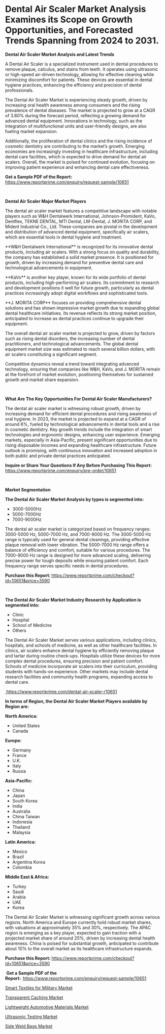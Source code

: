 <p><h1>Dental Air Scaler Market Analysis Examines its Scope on Growth Opportunities, and Forecasted Trends Spanning from 2024 to 2031.</h1></p><p><strong>Dental Air Scaler Market Analysis and Latest Trends</strong></p>
<p><p>A Dental Air Scaler is a specialized instrument used in dental procedures to remove plaque, calculus, and stains from teeth. It operates using ultrasonic or high-speed air-driven technology, allowing for effective cleaning while minimizing discomfort for patients. These devices are essential in dental hygiene practices, enhancing the efficiency and precision of dental professionals.</p><p>The Dental Air Scaler Market is experiencing steady growth, driven by increasing oral health awareness among consumers and the rising prevalence of dental diseases. The market is projected to grow at a CAGR of 3.80% during the forecast period, reflecting a growing demand for advanced dental equipment. Innovations in technology, such as the integration of multifunctional units and user-friendly designs, are also fueling market expansion. </p><p>Additionally, the proliferation of dental clinics and the rising incidence of cosmetic dentistry are contributing to the market’s growth. Emerging economies are increasingly investing in healthcare infrastructure, including dental care facilities, which is expected to drive demand for dental air scalers. Overall, the market is poised for continued evolution, focusing on improving patient experience and enhancing dental care effectiveness.</p></p>
<p><strong>Get a Sample PDF of the Report:&nbsp;</strong> <a href="https://www.reportprime.com/enquiry/request-sample/10651?utm_campaign=1399&utm_medium=2&utm_source=Github&utm_content=ia&utm_term=10102024&utm_id=dental-air-scaler">https://www.reportprime.com/enquiry/request-sample/10651</a></p>
<p>&nbsp;</p>
<p><strong>Dental Air Scaler Major Market Players</strong></p>
<p><p>The dental air scaler market features a competitive landscape with notable players such as W&H Dentalwerk International, Johnson-Promident, KaVo, Dentflex, TEKNE DENTAL, MTI Dental, LM-Dental, J. MORITA CORP, and Mident Industrial Co., Ltd. These companies are pivotal in the development and distribution of advanced dental equipment, specifically air scalers, which are essential tools in dental hygiene and treatment.</p><p>**W&H Dentalwerk International** is recognized for its innovative dental products, including air scalers. With a strong focus on quality and durability, the company has established a solid market presence. It is positioned for growth, driven by increasing demand for preventive dental care and technological advancements in equipment.</p><p>**KaVo** is another key player, known for its wide portfolio of dental products, including high-performing air scalers. Its commitment to research and development positions it well for future growth, particularly as dental practices increasingly adopt digital workflows and sophisticated tools.</p><p>**J. MORITA CORP** focuses on providing comprehensive dental solutions and has shown impressive market growth due to expanding global dental healthcare initiatives. Its revenue reflects its strong market position, anticipated to increase as dental practices continue to upgrade their equipment.</p><p>The overall dental air scaler market is projected to grow, driven by factors such as rising dental disorders, the increasing number of dental practitioners, and technological advancements. The global dental equipment market size was estimated to reach several billion dollars, with air scalers constituting a significant segment.</p><p>Competitive dynamics reveal a trend toward integrating advanced technology, ensuring that companies like W&H, KaVo, and J. MORITA remain at the forefront of market evolution, positioning themselves for sustained growth and market share expansion.</p></p>
<p>&nbsp;</p>
<p><strong>What Are The Key Opportunities For Dental Air Scaler Manufacturers?</strong></p>
<p><p>The dental air scaler market is witnessing robust growth, driven by increasing demand for efficient dental procedures and rising awareness of oral hygiene. In 2023, the market is projected to expand at a CAGR of around 6%, fueled by technological advancements in dental tools and a rise in cosmetic dentistry. Key growth trends include the integration of smart technologies and ergonomic designs, enhancing user experience. Emerging markets, especially in Asia-Pacific, present significant opportunities due to rising disposable incomes and expanding healthcare infrastructure. Future outlook is promising, with continuous innovation and increased adoption in both public and private dental practices anticipated.</p></p>
<p><strong>Inquire or Share Your Questions If Any Before Purchasing This Report:</strong> <a href="https://www.reportprime.com/enquiry/pre-order/10651?utm_campaign=1399&utm_medium=2&utm_source=Github&utm_content=ia&utm_term=10102024&utm_id=dental-air-scaler">https://www.reportprime.com/enquiry/pre-order/10651</a></p>
<p>&nbsp;</p>
<p><strong>Market Segmentation</strong></p>
<p><strong>The Dental Air Scaler Market Analysis by types is segmented into:</strong></p>
<p><ul><li>3000-5000Hz</li><li>5000-7000Hz</li><li>7000-9000Hz</li></ul></p>
<p><p>The dental air scaler market is categorized based on frequency ranges: 3000-5000 Hz, 5000-7000 Hz, and 7000-9000 Hz. The 3000-5000 Hz range is typically used for general dental cleanings, providing effective plaque removal with lower vibration. The 5000-7000 Hz range offers a balance of efficiency and comfort, suitable for various procedures. The 7000-9000 Hz range is designed for more advanced scaling, delivering precise power for tough deposits while ensuring patient comfort. Each frequency range serves specific needs in dental procedures.</p></p>
<p><strong>Purchase this Report:&nbsp;</strong><a href="https://www.reportprime.com/checkout?id=10651&price=3590&utm_campaign=1399&utm_medium=2&utm_source=Github&utm_content=ia&utm_term=10102024&utm_id=dental-air-scaler">https://www.reportprime.com/checkout?id=10651&price=3590</a></p>
<p>&nbsp;</p>
<p><strong>The Dental Air Scaler Market Industry Research by Application is segmented into:</strong></p>
<p><ul><li>Clinic</li><li>Hospital</li><li>School of Medicine</li><li>Others</li></ul></p>
<p><p>The Dental Air Scaler Market serves various applications, including clinics, hospitals, and schools of medicine, as well as other healthcare facilities. In clinics, air scalers enhance dental hygiene by efficiently removing plaque and tartar during routine check-ups. Hospitals utilize these devices for more complex dental procedures, ensuring precision and patient comfort. Schools of medicine incorporate air scalers into their curriculum, providing students with hands-on experience. Other markets may include dental research facilities and community health programs, expanding access to dental care.</p></p>
<p><a href="https://www.reportprime.com/dental-air-scaler-r10651?utm_campaign=1399&utm_medium=2&utm_source=Github&utm_content=ia&utm_term=10102024&utm_id=dental-air-scaler">&nbsp;https://www.reportprime.com/dental-air-scaler-r10651</a></p>
<p><strong>In terms of Region, the Dental Air Scaler Market Players available by Region are:</strong></p>
<p>
    <p> <strong> North America: </strong>
        <ul>
            <li>United States</li>
            <li>Canada</li>
        </ul>
        </p> 
    <p> <strong> Europe: </strong>
        <ul>
            <li>Germany</li>
            <li>France</li>
            <li>U.K.</li>
            <li>Italy</li>
            <li>Russia</li>
        </ul>
        </p> 
    <p> <strong> Asia-Pacific: </strong>
        <ul>
            <li>China</li>
            <li>Japan</li>
            <li>South Korea</li>
            <li>India</li>
            <li>Australia</li>
            <li>China Taiwan</li>
            <li>Indonesia</li>
            <li>Thailand</li>
            <li>Malaysia</li>
        </ul>
        </p> 
    <p> <strong> Latin America: </strong>
        <ul>
            <li>Mexico</li>
            <li>Brazil</li>
            <li>Argentina Korea</li>
            <li>Colombia</li>
        </ul>
        </p> 
    <p> <strong> Middle East & Africa: </strong>
        <ul>
            <li>Turkey</li>
            <li>Saudi</li>
            <li>Arabia</li>
            <li>UAE</li>
            <li>Korea</li>
        </ul>
    </p>
    </p>
<p><p>The Dental Air Scaler Market is witnessing significant growth across various regions. North America and Europe currently hold robust market shares, with valuations at approximately 35% and 30%, respectively. The APAC region is emerging as a key player, expected to gain traction with a projected market share of around 25%, driven by increasing dental health awareness. China is poised for substantial growth, anticipated to contribute about 10% to the overall market as its healthcare infrastructure expands.</p></p>
<p><strong>Purchase this Report: </strong><a href="https://www.reportprime.com/checkout?id=10651&price=3590&utm_campaign=1399&utm_medium=2&utm_source=Github&utm_content=ia&utm_term=10102024&utm_id=dental-air-scaler">https://www.reportprime.com/checkout?id=10651&price=3590</a></p>
<p>&nbsp;<strong>Get a Sample PDF of the Report:&nbsp;&nbsp;</strong><a href="https://www.reportprime.com/enquiry/request-sample/10651?utm_campaign=1399&utm_medium=2&utm_source=Github&utm_content=ia&utm_term=10102024&utm_id=dental-air-scaler">https://www.reportprime.com/enquiry/request-sample/10651</a></p>
<p><strong></strong></p>
<p><p><a href="https://www.linkedin.com/pulse/emerging-technologies-reshaping-smart-textiles-military-em7gc?utm_campaign=1399&utm_medium=2&utm_source=Github&utm_content=ia&utm_term=10102024&utm_id=dental-air-scaler">Smart Textiles for Military Market</a></p><p><a href="https://issuu.com/reportprime-2/docs/transparent-caching-market-size-203_4065ca7cb78ed2?utm_campaign=1399&utm_medium=2&utm_source=Github&utm_content=ia&utm_term=10102024&utm_id=dental-air-scaler">Transparent Caching Market</a></p><p><a href="https://www.linkedin.com/pulse/lightweight-automotive-materials-market-global-regional-vhqje?utm_campaign=1399&utm_medium=2&utm_source=Github&utm_content=ia&utm_term=10102024&utm_id=dental-air-scaler">Lightweight Automotive Materials Market</a></p><p><a href="https://issuu.com/reportprime-2/docs/ultrasonic-testing-market-size-2030_b0e90b4598054b?utm_campaign=1399&utm_medium=2&utm_source=Github&utm_content=ia&utm_term=10102024&utm_id=dental-air-scaler">Ultrasonic Testing Market</a></p><p><a href="https://www.linkedin.com/pulse/side-weld-bags-sector-surge-98-growth-roadmap-2031-udqec?utm_campaign=1399&utm_medium=2&utm_source=Github&utm_content=ia&utm_term=10102024&utm_id=dental-air-scaler">Side Weld Bags Market</a></p></p>